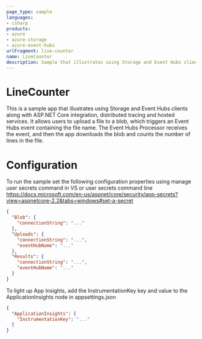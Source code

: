 ```yaml
---
page_type: sample
languages:
- csharp
products:
- azure
- azure-storage
- azure-event-hubs
urlFragment: line-counter
name: LineCounter
description: Sample that illustrates using Storage and Event Hubs clients along with ASP.NET Core integration, distributed tracing and hosted services.
---
```


# LineCounter
This is a sample app that illustrates using Storage and Event Hubs clients along with ASP.NET Core integration, distributed tracing and hosted services.
It allows users to upload a file to a blob, which triggers an Event Hubs event containing the file name. 
The Event Hubs Processor receives the event, and then the app downloads the blob and counts the number of lines in the file.


# Configuration

To run the sample set the following configuration properties using manage user secrets command in VS or user secrets command line https://docs.microsoft.com/en-us/aspnet/core/security/app-secrets?view=aspnetcore-2.2&tabs=windows#set-a-secret

``` json
{
  "Blob": {
    "connectionString": "..."
  },
  "Uploads": {
    "connectionString": "...",
    "eventHubName": "..."
  },
  "Results": {
    "connectionString": "...",
    "eventHubName": "..."
  }
}
```

To light up App Insights, add the InstrumentationKey key and value to the ApplicationInsights node in appsettings.json

``` json
{
  "ApplicationInsights": {
    "InstrumentationKey": "..."
  }
}
```